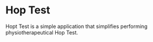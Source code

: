 # Hop Test
Hopt Test is a simple application that simplifies performing physiotherapeutical Hop Test. 
